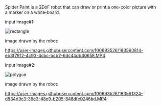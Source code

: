 Spider Paint is a 2DoF robot that can draw or print a one-color picture with a marker on a white-board. 

input image#1:

![rectangle](https://user-images.githubusercontent.com/100693526/183590790-f870b7ef-0b78-4941-ac48-7864a9923427.jpg)

image drawn by the robot:

https://user-images.githubusercontent.com/100693526/183590814-eb3f7912-4c93-4cbc-bcb2-6dc44db40658.MP4

input image#2:

![polygon](https://user-images.githubusercontent.com/100693526/183591176-2956345b-74b6-4f05-8204-466b4a0660a1.jpg)

image drawn by the robot:

https://user-images.githubusercontent.com/100693526/183591324-d534d9c3-36e3-48e9-b205-848dfe0246bd.MP4

